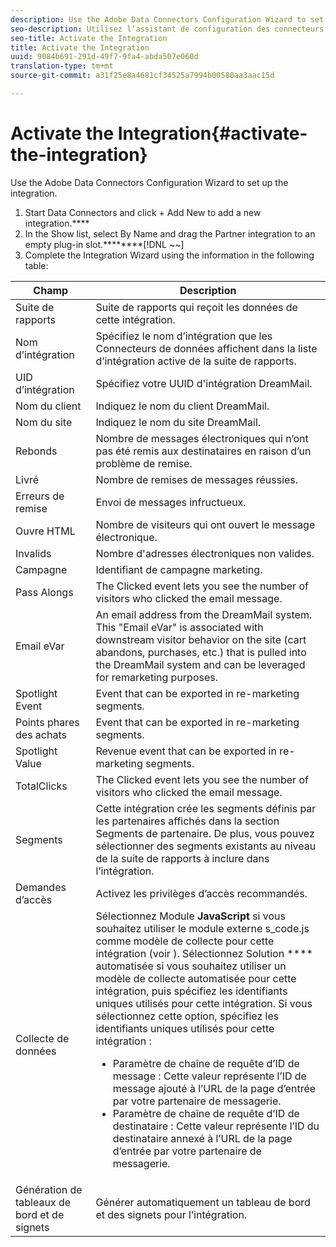 ```yaml
---
description: Use the Adobe Data Connectors Configuration Wizard to set up the integration.
seo-description: Utilisez l’assistant de configuration des connecteurs de données Adobe pour configurer l’intégration.
seo-title: Activate the Integration
title: Activate the Integration
uuid: 9084b691-291d-49f7-9fa4-abda507e060d
translation-type: tm+mt
source-git-commit: a31f25e8a4681cf34525a7994b00580aa3aac15d

---
```



# Activate the Integration{#activate-the-integration}

Use the Adobe Data Connectors Configuration Wizard to set up the integration.

1. Start Data Connectors and click + Add New to add a new integration.[](https://marketing.adobe.com/resources/help/en_US/genesis/c_overview.html)****[](https://marketing.adobe.com/resources/help/en_US/genesis/t_add_integration.html)
1. In the Show list, select By Name and drag the Partner integration to an empty plug-in slot.********[!DNL ~~]
1. Complete the Integration Wizard using the information in the following table:

| Champ | Description |
|--- |--- |
| Suite de rapports | Suite de rapports qui reçoit les données de cette intégration. |
| Nom d’intégration | Spécifiez le nom d’intégration que les Connecteurs de données affichent dans la liste d’intégration active de la suite de rapports. |
| UID d’intégration | Spécifiez votre UUID d'intégration DreamMail. |
| Nom du client | Indiquez le nom du client DreamMail. |
| Nom du site | Indiquez le nom du site DreamMail. |
| Rebonds | Nombre de messages électroniques qui n’ont pas été remis aux destinataires en raison d’un problème de remise. |
| Livré | Nombre de remises de messages réussies. |
| Erreurs de remise | Envoi de messages infructueux. |
| Ouvre HTML | Nombre de visiteurs qui ont ouvert le message électronique. |
| Invalids | Nombre d'adresses électroniques non valides. |
| Campagne | Identifiant de campagne marketing. |
| Pass Alongs | The Clicked event lets you see the number of visitors who clicked the email message. |
| Email eVar | An email address from the DreamMail system. This "Email eVar" is associated with downstream visitor behavior on the site (cart abandons, purchases, etc.) that is pulled into the DreamMail system and can be leveraged for remarketing purposes. |
| Spotlight Event | Event that can be exported in re-marketing segments. |
| Points phares des achats | Event that can be exported in re-marketing segments. |
| Spotlight Value | Revenue event that can be exported in re-marketing segments. |
| TotalClicks | The Clicked event lets you see the number of visitors who clicked the email message. |
| Segments | Cette intégration crée les segments définis par les partenaires affichés dans la section Segments de partenaire. De plus, vous pouvez sélectionner des segments existants au niveau de la suite de rapports à inclure dans l’intégration. |
|  Demandes d’accès | Activez les privilèges d’accès recommandés. |
| Collecte de données | Sélectionnez Module **JavaScript** si vous souhaitez utiliser le module externe s_code.js comme modèle de collecte pour cette intégration (voir ). Sélectionnez Solution **** automatisée si vous souhaitez utiliser un modèle de collecte automatisée pour cette intégration, puis spécifiez les identifiants uniques utilisés pour cette intégration. Si vous sélectionnez cette option, spécifiez les identifiants uniques utilisés pour cette intégration :<ul><li>Paramètre de chaîne de requête d’ID de message : Cette valeur représente l’ID de message ajouté à l’URL de la page d’entrée par votre partenaire de messagerie.</li><li>Paramètre de chaîne de requête d’ID de destinataire : Cette valeur représente l’ID du destinataire annexé à l’URL de la page d’entrée par votre partenaire de messagerie.</li></ul> |
| Génération de tableaux de bord et de signets | Générer automatiquement un tableau de bord et des signets pour l’intégration. |